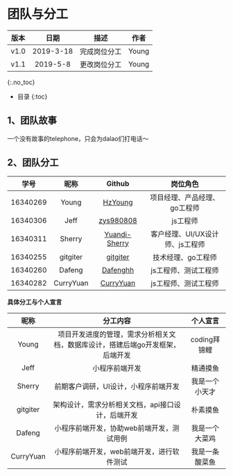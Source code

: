 # 团队与分工

| 版本 |   日期    | 描述 |  作者   |
| :--: | :-------: | :--: | :-----: |
| v1.0 | 2019-3-18 | 完成岗位分工 | Young |
| v1.1 | 2019-5-8 | 更改岗位分工 | Young |
{:.no_toc}

* 目录
{:toc}

## 1、团队故事

一个没有故事的telephone，只会为dalao们打电话～

## 2、团队分工

|学号|昵称|Github|岗位角色|
|:--:|:--:|:--:|:--:|
|16340269|Young|[HzYoung](https://github.com/HzYoung)|项目经理、产品经理、go工程师|
|16340306|Jeff|[zys980808](https://github.com/zys980808)|js工程师|
|16340311|Sherry|[Yuandi-Sherry](https://github.com/Yuandi-Sherry)|客户经理、UI/UX设计师、js工程师|
|16340255|gitgiter|[gitgiter](https://github.com/gitgiter)|技术经理、go工程师|
|16340260|Dafeng|[Dafenghh](https://github.com/Dafenghh)|js工程师、测试工程师|
|16340282|CurryYuan|[CurryYuan](https://github.com/CurryYuan)|js工程师、测试工程师|


**具体分工与个人宣言**

|昵称|分工内容|个人宣言|
|:--:|:--:|:--:|
|Young|项目开发进度的管理，需求分析相关文档，数据库设计，搭建后端go开发框架，后端开发|coding拜锦鲤|
|Jeff|小程序前端开发|精通摸鱼|
|Sherry|前期客户调研，UI设计，小程序前端开发|我是一个小天才|
|gitgiter|架构设计，需求分析相关文档，api接口设计，后端开发|朴素摸鱼|
|Dafeng|小程序前端开发，协助web前端开发，测试用例|我是一个大菜鸡|
|CurryYuan|小程序前端开发，web前端开发，进行软件测试|我是一条酸菜鱼|
